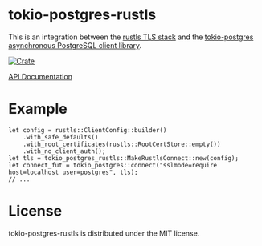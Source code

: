# tokio-postgres-rustls
This is an integration between the [rustls TLS stack](https://github.com/ctz/rustls)
and the [tokio-postgres asynchronous PostgreSQL client library](https://github.com/sfackler/rust-postgres).

[![Crate](https://img.shields.io/crates/v/tokio-postgres-rustls.svg)](https://crates.io/crates/tokio-postgres-rustls)

[API Documentation](https://docs.rs/tokio-postgres-rustls/)

# Example

```
let config = rustls::ClientConfig::builder()
    .with_safe_defaults()
    .with_root_certificates(rustls::RootCertStore::empty())
    .with_no_client_auth();
let tls = tokio_postgres_rustls::MakeRustlsConnect::new(config);
let connect_fut = tokio_postgres::connect("sslmode=require host=localhost user=postgres", tls);
// ...
```

# License
tokio-postgres-rustls is distributed under the MIT license.
